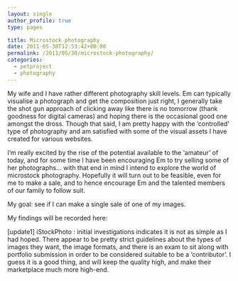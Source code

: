 ```yaml
---
layout: single
author_profile: true
type: pages

title: Microstock photography
date: 2011-05-30T12:53:42+00:00
permalink: /2011/05/30/microstock-photography/
categories:
  - petproject
  - photography
---
```

My wife and I have rather different photography skill levels. Em can typically visualise a photograph and get the composition just right, I generally take the shot gun approach of clicking away like there is no tomorrow (thank goodness for digital cameras) and hoping there is the occasional good one amongst the dross. Though that said, I am pretty happy with the &#8216;controlled&#8217; type of photography and am satisfied with some of the visual assets I have created for various websites.

I&#8217;m really excited by the rise of the potential available to the &#8216;amateur&#8217; of today, and for some time I have been encouraging Em to try selling some of her photographs&#8230; with that end in mind I intend to explore the world of microstock photography. Hopefully it will turn out to be feasible, even for me to make a sale, and to hence encourage Em and the talented members of our family to follow suit.

My goal: see if I can make a single sale of one of my images.

My findings will be recorded here:

[update1] iStockPhoto : initial investigations indicates it is not as simple as I had hoped. There appear to be pretty strict guidelines about the types of images they want, the image formats, and there is an exam to sit along with portfolio submission in order to be considered suitable to be a &#8216;contributor&#8217;. I guess it is a good thing, and will keep the quality high, and make their marketplace much more high-end.

&nbsp;

&nbsp;
